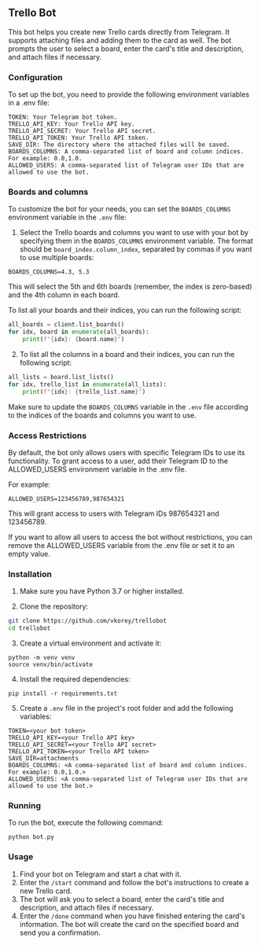 ## Trello Bot

This bot helps you create new Trello cards directly from Telegram. It supports attaching files and adding them to the card as well. The bot prompts the user to select a board, enter the card's title and description, and attach files if necessary.


### Configuration

To set up the bot, you need to provide the following environment variables in a .env file:

```
TOKEN: Your Telegram bot token.
TRELLO_API_KEY: Your Trello API key.
TRELLO_API_SECRET: Your Trello API secret.
TRELLO_API_TOKEN: Your Trello API token.
SAVE_DIR: The directory where the attached files will be saved.
BOARDS_COLUMNS: A comma-separated list of board and column indices. For example: 0.0,1.0.
ALLOWED_USERS: A comma-separated list of Telegram user IDs that are allowed to use the bot. 
```


### Boards and columns

To customize the bot for your needs, you can set the `BOARDS_COLUMNS` environment variable in the `.env` file:

1.  Select the Trello boards and columns you want to use with your bot by specifying them in the `BOARDS_COLUMNS` environment variable. The format should be `board_index.column_index`, separated by commas if you want to use multiple boards:
```
BOARDS_COLUMNS=4.3, 5.3
```

This will select the 5th and 6th boards (remember, the index is zero-based) and the 4th column in each board.

To list all your boards and their indices, you can run the following script:
```python
all_boards = client.list_boards()
for idx, board in enumerate(all_boards):
    print(f"{idx}: {board.name}")
```

2. To list all the columns in a board and their indices, you can run the following script:
```python
all_lists = board.list_lists()
for idx, trello_list in enumerate(all_lists):
    print(f"{idx}: {trello_list.name}")
```

Make sure to update the `BOARDS_COLUMNS` variable in the `.env` file according to the indices of the boards and columns you want to use.


### Access Restrictions

By default, the bot only allows users with specific Telegram IDs to use its functionality. To grant access to a user, add their Telegram ID to the ALLOWED_USERS environment variable in the .env file.

For example:

```
ALLOWED_USERS=123456789,987654321
```

This will grant access to users with Telegram IDs 987654321 and 123456789.

If you want to allow all users to access the bot without restrictions, you can remove the ALLOWED_USERS variable from the .env file or set it to an empty value.


### Installation

1.  Make sure you have Python 3.7 or higher installed.
    
2.  Clone the repository:
   ```bash
git clone https://github.com/vkorey/trellobot
cd trellobot
```
3. Create a virtual environment and activate it:
```
python -m venv venv
source venv/bin/activate
```

4. Install the required dependencies:
```
pip install -r requirements.txt
```

5. Create a `.env` file in the project's root folder and add the following variables:
```
TOKEN=<your bot token>
TRELLO_API_KEY=<your Trello API key>
TRELLO_API_SECRET=<your Trello API secret>
TRELLO_API_TOKEN=<your Trello API token>
SAVE_DIR=attachments
BOARDS_COLUMNS: <A comma-separated list of board and column indices. For example: 0.0,1.0.>
ALLOWED_USERS: <A comma-separated list of Telegram user IDs that are allowed to use the bot.>
```


### Running

To run the bot, execute the following command:
```
python bot.py
```


### Usage

1.  Find your bot on Telegram and start a chat with it.
2.  Enter the `/start` command and follow the bot's instructions to create a new Trello card.
3.  The bot will ask you to select a board, enter the card's title and description, and attach files if necessary.
4.  Enter the `/done` command when you have finished entering the card's information. The bot will create the card on the specified board and send you a confirmation.